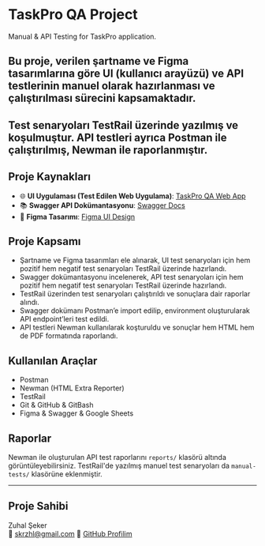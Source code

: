 # TaskPro QA Project

Manual & API Testing for TaskPro application.

## Bu proje, verilen şartname ve Figma tasarımlarına göre UI (kullanıcı arayüzü) ve API testlerinin manuel olarak hazırlanması ve çalıştırılması sürecini kapsamaktadır. 
## Test senaryoları TestRail üzerinde yazılmış ve koşulmuştur. API testleri ayrıca Postman ile çalıştırılmış, Newman ile raporlanmıştır.

## Proje Kaynakları

- 🌐 **UI Uygulaması (Test Edilen Web Uygulama)**: [TaskPro QA Web App](https://task-pro-qa.f.goit.study/welcome)
- 📚 **Swagger API Dokümantasyonu**: [Swagger Docs](https://task-pro-qa.b.goit.study/api-docs/#/)
- 🎨 **Figma Tasarımı**: [Figma UI Design](https://www.figma.com/design/eZAtuel003P5Cp8tALfO5z/TaskPro--QA-?node-id=0-1&p=f)

## Proje Kapsamı 

- Şartname ve Figma tasarımları ele alınarak, UI test senaryoları için hem pozitif hem negatif test senaryoları TestRail üzerinde hazırlandı.
- Swagger dokümantasyonu incelenerek, API test senaryoları için hem pozitif hem negatif test senaryoları TestRail üzerinde hazırlandı.
- TestRail üzerinden test senaryoları çalıştırıldı ve sonuçlara dair raporlar alındı.
- Swagger dokümanı Postman’e import edilip, environment oluşturularak API endpoint’leri test edildi.
- API testleri Newman kullanılarak koşturuldu ve sonuçlar hem HTML hem de PDF formatında raporlandı.

## Kullanılan Araçlar

- Postman
- Newman (HTML Extra Reporter)
- TestRail
- Git & GitHub & GitBash
- Figma & Swagger & Google Sheets

## Raporlar

Newman ile oluşturulan API test raporlarını `reports/` klasörü altında görüntüleyebilirsiniz. TestRail'de yazılmış manuel test senaryoları da `manual-tests/` klasörüne eklenmiştir.

---

## Proje Sahibi
Zuhal Şeker  
📧 skrzhl@gmail.com
💼 [GitHub Profilim](https://github.com/zzuhal)

